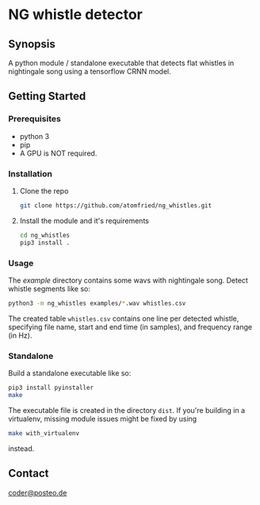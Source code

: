 # NG whistle detector

## Synopsis
A python module / standalone executable that detects flat whistles in nightingale song using a tensorflow CRNN model.

## Getting Started

### Prerequisites
* python 3
* pip
* A GPU is NOT required.

### Installation

1. Clone the repo
   ```sh
   git clone https://github.com/atomfried/ng_whistles.git
   ```
2. Install the module and it's requirements
   ```sh
   cd ng_whistles
   pip3 install .
   ```

### Usage
The *example* directory contains some wavs with nightingale song. Detect whistle segments like so:
```sh
python3 -m ng_whistles examples/*.wav whistles.csv
```
The created  table `whistles.csv` contains one line per detected whistle, specifying file name, start and end time (in samples), and frequency range (in Hz).


### Standalone
Build a standalone executable like so:
   ```sh
   pip3 install pyinstaller
   make
   ```
The executable file is created in the directory `dist`.
If you're building in a virtualenv, missing module issues might be fixed by using
   ```sh
   make with_virtualenv
   ```
   instead.

## Contact
coder@posteo.de


